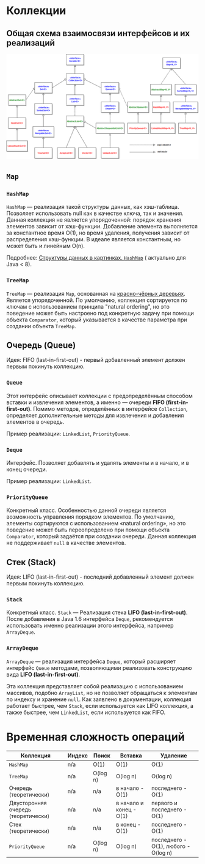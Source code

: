 # Коллекции

## Общая схема взаимосвязи интерфейсов и их реализаций

![](https://github.com/ait-tr/cohort26/raw/main/basic_programming/lesson_55/img/collections-framework-overview.png)

## `Map`

### `HashMap`

`HashMap` — реализация такой структуры данных, как хэш-таблица. Позволяет использовать null как в
качестве ключа, так и значения. Данная коллекция не является упорядоченной: порядок хранения
элементов зависит от хэш-функции. Добавление элемента выполняется за константное время O(1), но
время удаления, получения зависит от распределения хэш-функции. В идеале является константным, но
может быть и линейным O(n).

Подробнее: [Структуры данных в картинках. `HashMap`](https://habr.com/ru/articles/128017/) (
актуально для Java < 8).

### `TreeMap`

`TreeMap` — реализация `Map`, основанная
на [красно-чёрных деревьях](https://ru.wikipedia.org/wiki/Красно-чёрное_дерево). Является
упорядоченной. По умолчанию, коллекция сортируется по ключам с использованием принципа "natural
ordering", но это поведение может быть настроено под конкретную задачу при помощи
объекта `Comparator`, который указывается в качестве параметра при создании объекта `TreeMap`.

## Очередь (Queue)

Идея: FIFO (last-in-first-out) - первый добавленный элемент должен первым покинуть коллекцию.

### `Queue`

Этот интерфейс описывает коллекции с предопределённым способом вставки и извлечения элементов, а
именно — очереди **FIFO (first-in-first-out)**. Помимо методов, определённых в
интерфейсе `Collection`, определяет дополнительные методы для извлечения и добавления элементов в
очередь.

Пример реализации: `LinkedList`, `PriorityQueue`.

### `Deque`

Интерфейс. Позволяет добавлять и удалять элементы и в начало, и в конец очереди.

Пример реализации: `LinkedList`.

### `PriorityQueue`

Конкретный класс. Особенностью данной очереди является возможность управления порядком элементов. По
умолчанию, элементы сортируются с использованием «natural ordering», но это поведение может быть
переопределено при помощи объекта `Comparator`, который задаётся при создании очереди. Данная
коллекция не поддерживает `null` в качестве элементов.

## Стек (Stack)

Идея: LIFO (last-in-first-out) - последний добавленный элемент должен первым покинуть коллекцию.

### `Stack`

Конкретный класс. `Stack` — Реализация стека **LIFO (last-in-first-out)**. После добавления в Java
1.6 интерфейса `Deque`, рекомендуется использовать именно реализации этого интерфейса,
например `ArrayDeque`.

### `ArrayDeque`

`ArrayDeque` — реализация интерфейса `Deque`, который расширяет интерфейс `Queue` методами,
позволяющими реализовать конструкцию вида **LIFO (last-in-first-out)**.

Эта коллекция представляет собой реализацию с использованием массивов, подобно `ArrayList`, но не
позволяет обращаться к элементам по индексу и хранение `null`. Как заявлено в документации,
коллекция работает быстрее, чем `Stack`, если используется как LIFO коллекция, а также быстрее,
чем `LinkedList`, если используется как FIFO.

# Временная сложность операций

| Коллекция                           | Индекс | Поиск    | Вставка                 | Удаление                             |
|-------------------------------------|--------|----------|-------------------------|--------------------------------------|
| `HashMap`                           | n/a    | O(1)     | O(1)                    | O(1)                                 |
| `TreeMap`                           | n/a    | O(log n) | O(log n)                | O(log n)                             |
| Очередь (теоретически)              | n/a    | n/a      | в начало - O(1)         | последнего - O(1)                    |
| Двусторонняя очередь (теоретически) | n/a    | n/a      | в начало и конец - O(1) | первого и последнего - O(1)          |
| Стек (теоретически)                 | n/a    | n/a      | в конец - O(1)          | последнего - O(1)                    |
| `PriorityQueue`                     | n/a    | O(log n) | O(log n)                | последнего - O(1), любого - O(log n) |
